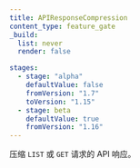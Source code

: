 ```yaml
---
title: APIResponseCompression
content_type: feature_gate
_build:
  list: never
  render: false

stages:
  - stage: "alpha" 
    defaultValue: false
    fromVersion: "1.7"
    toVersion: "1.15"
  - stage: beta
    defaultValue: true
    fromVersion: "1.16"
---
```


<!--
Compress the API responses for `LIST` or `GET` requests.
-->
压缩 `LIST` 或 `GET` 请求的 API 响应。
